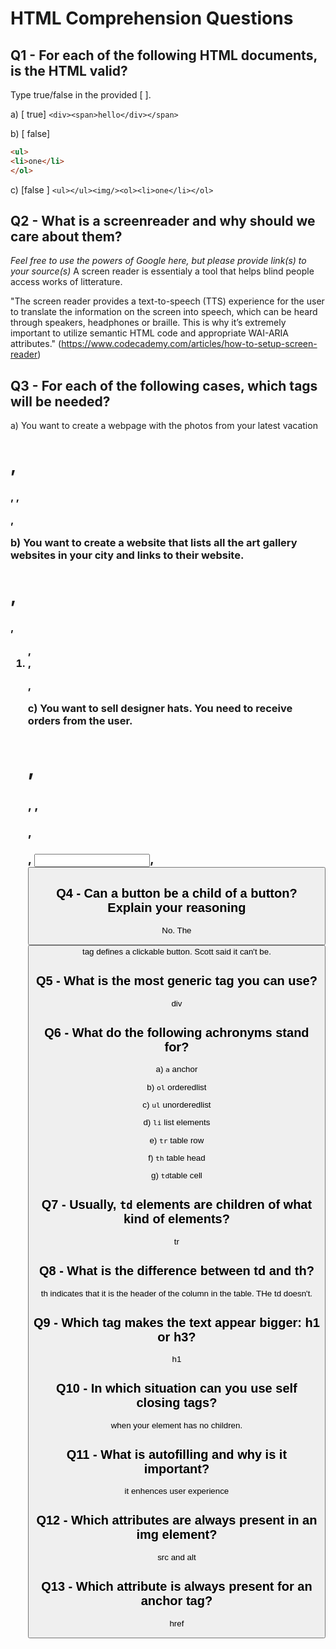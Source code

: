 # HTML Comprehension Questions


## Q1 - For each of the following HTML documents, is the HTML valid?

Type true/false in the provided [ ].

a) [ true] `<div><span>hello</div></span>`

b) [ false]

```html
<ul>
<li>one</li>
</ol>
```

c) [false ] `<ul></ul><img/><ol><li>one</li></ol>`


## Q2 - What is a screenreader and why should we care about them?

_Feel free to use the powers of Google here, but please provide link(s) to your source(s)_
A screen reader is essentialy a tool that helps blind people access works of litterature. 

"The screen reader provides a text-to-speech (TTS) experience for the user to translate the information on the screen into speech, which can be heard through speakers, headphones or braille. This is why it’s extremely important to utilize semantic HTML code and appropriate WAI-ARIA attributes." (https://www.codecademy.com/articles/how-to-setup-screen-reader)







## Q3 - For each of the following cases, which tags will be needed?

a) You want to create a webpage with the photos from your latest vacation
<h1>, <h3>, <img>, <p>,

b) You want to create a website that lists all the art gallery websites in your city and links to their website.
<h1>, <h3>, <ol>, <li>, <p>, <a>

c) You want to sell designer hats. You need to receive orders from the user.

<h1>, <h3>, <img>, <p>, <form>, <input>, <button>

## Q4 - Can a button be a child of a button? Explain your reasoning


No. The <button> tag defines a clickable button. Scott said it can't be.



## Q5 - What is the most generic tag you can use?

div


## Q6 - What do the following achronyms stand for?

a) `a` anchor

b) `ol` orderedlist

c) `ul` unorderedlist

d) `li` list elements

e) `tr` table row

f) `th` table head

g) `td`table cell


## Q7 - Usually, `td` elements are children of what kind of elements?

tr

## Q8 - What is the difference between td and th?

th indicates that it is the header of the column in the table. THe td doesn't.

## Q9 - Which tag makes the text appear bigger: h1 or h3?
h1


## Q10 - In which situation can you use self closing tags?
when your element has no children. 


## Q11 - What is autofilling and why is it important?
it enhences user experience


## Q12 - Which attributes are always present in an img element?

src and alt

## Q13 - Which attribute is always present for an anchor tag?
href


